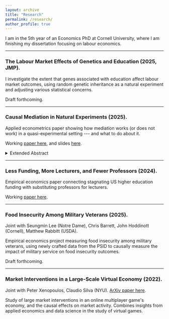 ```yaml
---
layout: archive
title: "Research"
permalink: /research/
author_profile: true
---
```


I am in the 5th year of an Economics PhD at Cornell University, where I am finishing my dissertation focusing on labour economics.

---

### The Labour Market Effects of Genetics and Education (2025, JMP).

I investigate the extent that genes associated with education affect labour market outcomes, using random genetic inheritance as a natural experiment and adjusting various statistical concerns.

Draft forthcoming.

---

### Causal Mediation in Natural Experiments (2025).

Applied econometrics paper showing how mediation works (or does not work) in a quasi-experimental setting --- and what to do about it.

Working [paper here](https://raw.githubusercontent.com/shoganhennessy/mediation-natural-experiment/main/mediation-natural-experiment-2025.pdf), and slides [here](https://raw.githubusercontent.com/shoganhennessy/mediation-natural-experiment/main/presentation-2025.pdf).

<details style="text-align: justify">
    <summary> Extended Abstract </summary>
    Natural experiments are a cornerstone of applied economics, providing settings for estimating causal effects with a compelling argument for treatment randomisation, but give little indication of the mechanisms behind causal effects.
    Causal Mediation (CM) provides a framework to analyse mechanisms by identifying the average direct and indirect effects (CM effects), yet conventional CM methods require the relevant mediator is as-good-as-randomly assigned.
    When people choose the mediator based on costs and benefits (whether to visit a doctor, to attend university, etc.), this assumption fails and conventional CM analyses are at risk of bias.
    I propose a control function strategy that uses instrumental variation in mediator take-up costs, delivering unbiased direct and indirect effects when selection is driven by unobserved gains.
    The method identifies CM effects via the marginal effect of the mediator, with parametric or semi-parametric estimation that is simple to implement in two stages.
    Applying these methods to the Oregon Health Insurance Experiment reveals a substantial portion of the Medicaid lottery's effect on self-reported health and happiness flows through increased healthcare usage --- an effect that a conventional CM analysis would mistake.
    This approach gives applied researchers an alternative method to estimate CM effects when an initial treatment is quasi-randomly assigned, but the mediator is not, as is common in natural experiments.
</details>

---

### Less Funding, More Lecturers, and Fewer Professors (2024).

Empirical economics paper connecting stagnating US higher education funding with substituting professors for lecturers.

Working [paper here](https://raw.githubusercontent.com/shoganhennessy/state-funding-faculty/main/state-funding-faculty-2024.pdf).

---

### Food Insecurity Among Military Veterans (2025).

Joint with Seungmin Lee (Notre Dame), Chris Barrett, John Hoddinott (Cornell), Matthew Rabbitt (USDA).

Empirical economics project measuring food insecurity among military veterans, using newly crafted data from the PSID to causally measure the impact of military service on food insecurity outcomes.

Draft forthcoming.

---

### Market Interventions in a Large-Scale Virtual Economy (2022).

Joint with Peter Xenopoulos, Claudio Silva (NYU).
[ArXiv paper here](https://doi.org/10.48550/arXiv.2210.07970).

Study of large market interventions in an online multiplayer game's economy, and the causal effects on market activity.
Combines insights from applied economics and data science in the study of virtual games.

